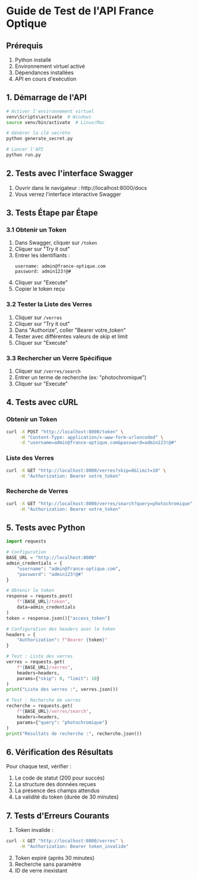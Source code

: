 # Guide de Test de l'API France Optique

## Prérequis
1. Python installé
2. Environnement virtuel activé
3. Dépendances installées
4. API en cours d'exécution

## 1. Démarrage de l'API

```bash
# Activer l'environnement virtuel
venv\Scripts\activate  # Windows
source venv/bin/activate  # Linux/Mac

# Générer la clé secrète
python generate_secret.py

# Lancer l'API
python run.py
```

## 2. Tests avec l'interface Swagger
1. Ouvrir dans le navigateur : http://localhost:8000/docs
2. Vous verrez l'interface interactive Swagger

## 3. Tests Étape par Étape

### 3.1 Obtenir un Token
1. Dans Swagger, cliquer sur `/token`
2. Cliquer sur "Try it out"
3. Entrer les identifiants :
   ```
   username: admin@france-optique.com
   password: admin123!@#
   ```
4. Cliquer sur "Execute"
5. Copier le token reçu

### 3.2 Tester la Liste des Verres
1. Cliquer sur `/verres`
2. Cliquer sur "Try it out"
3. Dans "Authorize", coller "Bearer votre_token"
4. Tester avec différentes valeurs de skip et limit
5. Cliquer sur "Execute"

### 3.3 Rechercher un Verre Spécifique
1. Cliquer sur `/verres/search`
2. Entrer un terme de recherche (ex: "photochromique")
3. Cliquer sur "Execute"

## 4. Tests avec cURL

### Obtenir un Token
```bash
curl -X POST "http://localhost:8000/token" \
     -H "Content-Type: application/x-www-form-urlencoded" \
     -d "username=admin@france-optique.com&password=admin123!@#"
```

### Liste des Verres
```bash
curl -X GET "http://localhost:8000/verres?skip=0&limit=10" \
     -H "Authorization: Bearer votre_token"
```

### Recherche de Verres
```bash
curl -X GET "http://localhost:8000/verres/search?query=photochromique" \
     -H "Authorization: Bearer votre_token"
```

## 5. Tests avec Python

```python
import requests

# Configuration
BASE_URL = "http://localhost:8000"
admin_credentials = {
    "username": "admin@france-optique.com",
    "password": "admin123!@#"
}

# Obtenir le token
response = requests.post(
    f"{BASE_URL}/token",
    data=admin_credentials
)
token = response.json()["access_token"]

# Configuration des headers avec le token
headers = {
    "Authorization": f"Bearer {token}"
}

# Test : Liste des verres
verres = requests.get(
    f"{BASE_URL}/verres",
    headers=headers,
    params={"skip": 0, "limit": 10}
)
print("Liste des verres :", verres.json())

# Test : Recherche de verres
recherche = requests.get(
    f"{BASE_URL}/verres/search",
    headers=headers,
    params={"query": "photochromique"}
)
print("Résultats de recherche :", recherche.json())
```

## 6. Vérification des Résultats

Pour chaque test, vérifier :
1. Le code de statut (200 pour succès)
2. La structure des données reçues
3. La présence des champs attendus
4. La validité du token (durée de 30 minutes)

## 7. Tests d'Erreurs Courants

1. Token invalide :
```bash
curl -X GET "http://localhost:8000/verres" \
     -H "Authorization: Bearer token_invalide"
```

2. Token expiré (après 30 minutes)
3. Recherche sans paramètre
4. ID de verre inexistant 